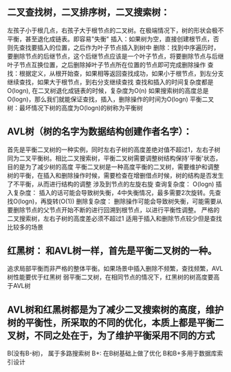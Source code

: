 ##  二叉查找树，二叉排序树，二叉搜索树：
  左孩子小于根几点，右孩子大于根节点的二叉树。在极端情况下，树的形状会极不平衡，甚至退化成链表。即容易"失衡"
  插入：如果树为空，直接创建根节点，否则先查找要插入的位置，之后作为叶子节点插入到树中
  删除：找到中序遍历时，要删除节点的后继节点，这个后继节点应该是一个叶子节点，将要删除节点与后继叶子节点互换位置，之后删除掉叶子节点所在位置的节点即可完成删除操作
  查找：根据定义，从根开始查，如果相等返回查找成功，如果小于根节点，到左分支继续查找，如果大于根节点，到右分支继续查找
  查找和插入的时间复杂度都是O(logn), 在二叉树退化成链表的时候，复杂度为O(n)
  如果搜索树的高度总是O(logn)，那么我们就能保证查找，插入，删除操作的时间为O(logn)
  平衡二叉树：最坏情况下树的高度为O(logn)的树称为平衡树

##  AVL树（树的名字为数据结构创建作者名字）：
  首先是平衡二叉树的一种实例，同时左右子树的高度差绝对值不超过1，左右子树同为二叉平衡树。相比二叉搜索树，平衡二叉树需要调整树结构保持'平衡'状态，目的是为了减少树的高度
  平衡二叉树是一种高度平衡的二叉树，需要维护和调整树的平衡，在插入和删除操作时候，需要检查在增删借点时候，树的结构是否发生了不平衡，从而进行结构的调整
  涉及到节点的左旋右旋
  查询复杂度： O(logn)
  插入复杂度： 插入的话可能会导致树失衡，4中失衡情况，最多需要2次旋转。先查找O(logn)，再旋转(O(1))
  删除复杂度： 删除操作可能会导致树失衡，可能需要从要删除节点的父节点开始不断的进行回溯到根节点，以进行平衡性调整。
  严格的二叉搜索树，左右子树的高度差必须不超过1
  适用于插入和删除节点较少但是查找比较多的场景

##  红黑树： 和AVL树一样，首先是平衡二叉树的一种。
  追求局部平衡而非严格的整体平衡。如果场景中插入删除不频繁，查找频繁，AVL树性能要优于红黑树
  弱平衡二叉树，在相同节点的情况下，红黑树的树高度要高于AVL树

##  AVL树和红黑树都是为了减少二叉搜索树的高度，维护树的平衡性，所采取的不同的优化，本质上都是平衡二叉树，不同之处在于，为了维护平衡采用不同的方式
  B(没有B-树)， 属于多路搜索树
  B+: 在B树基础上做了优化
  B和B+多用于数据库索引设计

